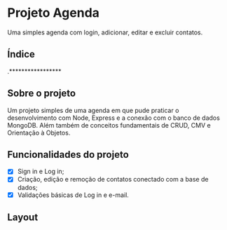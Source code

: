# Projeto Agenda
Uma simples agenda com login, adicionar, editar e excluir contatos.

## Índice
.*****************

## Sobre o projeto
Um projeto simples de uma agenda em que pude praticar o desenvolvimento com Node, Express e a conexão com o banco de dados MongoDB. Além também de conceitos fundamentais de CRUD, CMV e Orientação à Objetos.

## Funcionalidades do projeto
- [x] Sign in e Log in;
- [x] Criação, edição e remoção de contatos conectado com a base de dados;
- [x] Validações básicas de Log in e e-mail.

## Layout


